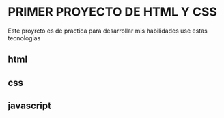 # PRIMER PROYECTO DE HTML Y CSS
Este proyrcto es de practica para desarrollar mis habilidades
use estas tecnologias

## html
## css
## javascript
